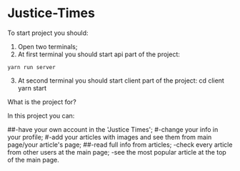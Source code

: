 # Justice-Times

To start project you should:

1) Open two terminals;
2) At first terminal you should start api part of the project:
  ```cd api
  yarn run server
  ```
3) At second terminal you should start client part of the project:
  cd client
  yarn start

What is the project for?

In this project you can:

##-have your own account in the 'Justice Times';
#-change your info in your profile;
#-add your articles with images and see them from main page/your article's page;
##-read full info from articles;
-check every article from other users at the main page;
-see the most popular article at the top of the main page.
